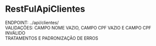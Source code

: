 # RestFulApiClientes
ENDPOINT: ../api/clientes/ </br>
VALIDAÇÕES: CAMPO NOME VAZIO, CAMPO CPF VAZIO E CAMPO CPF INVÁLIDO </br>
TRATAMENTOS  E PADRONIZAÇÃO DE ERROS
